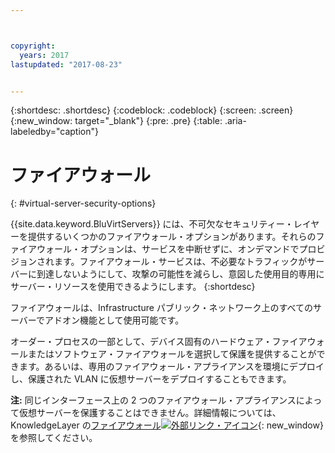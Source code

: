 ```yaml
---



copyright:
  years: 2017
lastupdated: "2017-08-23"


---
```


{:shortdesc: .shortdesc}
{:codeblock: .codeblock}
{:screen: .screen}
{:new_window: target="_blank"}
{:pre: .pre}
{:table: .aria-labeledby="caption"}


# ファイアウォール
{: #virtual-server-security-options}

{{site.data.keyword.BluVirtServers}} には、不可欠なセキュリティー・レイヤーを提供するいくつかのファイアウォール・オプションがあります。それらのファイアウォール・オプションは、サービスを中断せずに、オンデマンドでプロビジョンされます。ファイアウォール・サービスは、不必要なトラフィックがサーバーに到達しないようにして、攻撃の可能性を減らし、意図した使用目的専用にサーバー・リソースを使用できるようにします。
{:shortdesc}

ファイアウォールは、Infrastructure パブリック・ネットワーク上のすべてのサーバーでアドオン機能として使用可能です。

オーダー・プロセスの一部として、デバイス固有のハードウェア・ファイアウォールまたはソフトウェア・ファイアウォールを選択して保護を提供することができます。あるいは、専用のファイアウォール・アプライアンスを環境にデプロイし、保護された VLAN に仮想サーバーをデプロイすることもできます。  

**注:** 同じインターフェース上の 2 つのファイアウォール・アプライアンスによって仮想サーバーを保護することはできません。詳細情報については、KnowledgeLayer の[ファイアウォール![外部リンク・アイコン](../icons/launch-glyph.svg "外部リンク・アイコン")](http://knowledgelayer.softlayer.com/topic/firewall){: new_window} を参照してください。
